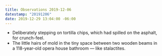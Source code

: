 ```yaml
---
title: Observations 2019-12-06
datestamp: "20191206"
date: 2019-12-29 13:04:00 -06:00
---
```


- Deliberately stepping on tortilla chips, which had spilled on the asphalt, for crunch-feel.
- The little hairs of mold in the tiny space between two wooden beams in a 118-year-old opera house bathroom — like stalactites.
